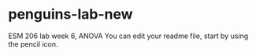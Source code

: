 # penguins-lab-new
ESM 206 lab week 6, ANOVA
You can edit your readme file, start by using the pencil icon.
